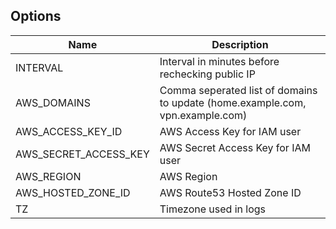 ## Options

| Name | Description |
|--|--|
| INTERVAL | Interval in minutes before rechecking public IP |
| AWS_DOMAINS | Comma seperated list of domains to update (home.example.com, vpn.example.com) |
| AWS_ACCESS_KEY_ID | AWS Access Key for IAM user |
| AWS_SECRET_ACCESS_KEY | AWS Secret Access Key for IAM user |
| AWS_REGION | AWS Region |
| AWS_HOSTED_ZONE_ID | AWS Route53 Hosted Zone ID |
| TZ | Timezone used in logs |
